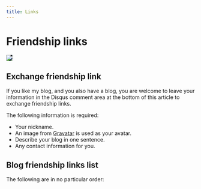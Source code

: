 ```yaml
---
title: Links
---
```


# Friendship links

<img src="links.svg" style="background:#13212e"/>

## Exchange friendship link

If you like my blog, and you also have a blog, you are welcome to leave your information in the Disqus comment area at the bottom of this article to exchange friendship links. 

The following information is required:

- Your nickname.
- An image from [Gravatar](https://en.gravatar.com/) is used as your avatar.
- Describe your blog in one sentence.
- Any contact information for you.

## Blog friendship links list

The following are in no particular order:
